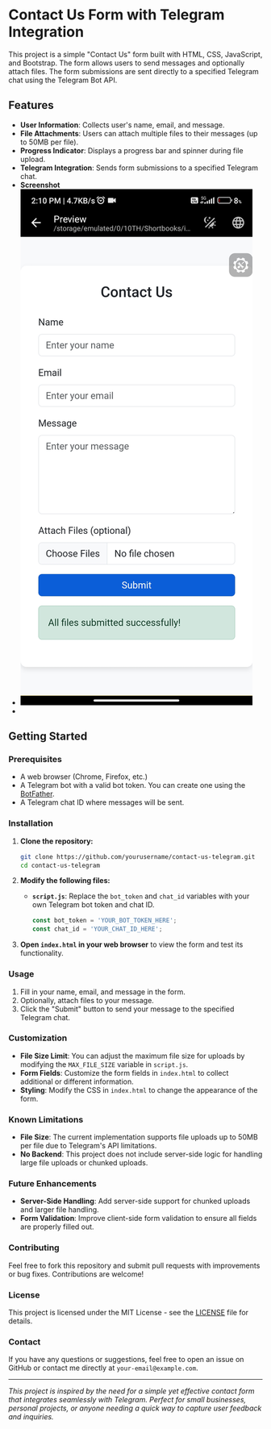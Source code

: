 
# Contact Us Form with Telegram Integration

This project is a simple "Contact Us" form built with HTML, CSS, JavaScript, and Bootstrap. The form allows users to send messages and optionally attach files. The form submissions are sent directly to a specified Telegram chat using the Telegram Bot API.

## Features

- **User Information**: Collects user's name, email, and message.
- **File Attachments**: Users can attach multiple files to their messages (up to 50MB per file).
- **Progress Indicator**: Displays a progress bar and spinner during file upload.
- **Telegram Integration**: Sends form submissions to a specified Telegram chat.
- **Screenshot**
- ![Project Screenshot](https://raw.githubusercontent.com/kaimuzx78/ContactUs-Using-Telegram-bot/main/Screenshot.jpg)
- 

## Getting Started

### Prerequisites

- A web browser (Chrome, Firefox, etc.)
- A Telegram bot with a valid bot token. You can create one using the [BotFather](https://core.telegram.org/bots#botfather).
- A Telegram chat ID where messages will be sent.

### Installation

1. **Clone the repository:**
    ```bash
    git clone https://github.com/yourusername/contact-us-telegram.git
    cd contact-us-telegram
    ```

2. **Modify the following files:**

   - **`script.js`**: Replace the `bot_token` and `chat_id` variables with your own Telegram bot token and chat ID.

     ```javascript
     const bot_token = 'YOUR_BOT_TOKEN_HERE';
     const chat_id = 'YOUR_CHAT_ID_HERE';
     ```

3. **Open `index.html` in your web browser** to view the form and test its functionality.

### Usage

1. Fill in your name, email, and message in the form.
2. Optionally, attach files to your message.
3. Click the "Submit" button to send your message to the specified Telegram chat.

### Customization

- **File Size Limit**: You can adjust the maximum file size for uploads by modifying the `MAX_FILE_SIZE` variable in `script.js`.
- **Form Fields**: Customize the form fields in `index.html` to collect additional or different information.
- **Styling**: Modify the CSS in `index.html` to change the appearance of the form.

### Known Limitations

- **File Size**: The current implementation supports file uploads up to 50MB per file due to Telegram's API limitations.
- **No Backend**: This project does not include server-side logic for handling large file uploads or chunked uploads.

### Future Enhancements

- **Server-Side Handling**: Add server-side support for chunked uploads and larger file handling.
- **Form Validation**: Improve client-side form validation to ensure all fields are properly filled out.

### Contributing

Feel free to fork this repository and submit pull requests with improvements or bug fixes. Contributions are welcome!

### License

This project is licensed under the MIT License - see the [LICENSE](LICENSE) file for details.

### Contact

If you have any questions or suggestions, feel free to open an issue on GitHub or contact me directly at `your-email@example.com`.

---

*This project is inspired by the need for a simple yet effective contact form that integrates seamlessly with Telegram. Perfect for small businesses, personal projects, or anyone needing a quick way to capture user feedback and inquiries.*

